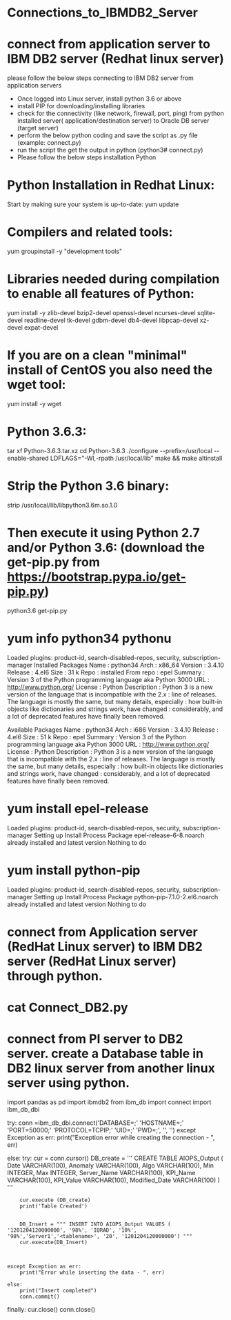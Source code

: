 # Connections_to_IBMDB2_Server

# connect from application server to IBM DB2 server (Redhat linux server)

please follow the below steps connecting to IBM DB2 server from application servers

- Once logged into Linux server, install python 3.6 or above
- install PIP for downloading/installing libraries
- check for the connectivity (like network, firewall, port, ping) from python installed server( application/destination server) to Oracle DB server (target server)
- perform the below python coding and save the script as .py file (example: connect.py)
- run the script the get the output in python (python3# connect.py)
- Please follow the below steps installation Python

# Python Installation in Redhat Linux:
Start by making sure your system is up-to-date:
yum update

# Compilers and related tools:
yum groupinstall -y "development tools"

# Libraries needed during compilation to enable all features of Python:
yum install -y zlib-devel bzip2-devel openssl-devel ncurses-devel sqlite-devel readline-devel tk-devel gdbm-devel db4-devel libpcap-devel xz-devel expat-devel

# If you are on a clean "minimal" install of CentOS you also need the wget tool:
yum install -y wget

# Python 3.6.3:
tar xf Python-3.6.3.tar.xz cd Python-3.6.3 ./configure --prefix=/usr/local --enable-shared LDFLAGS="-Wl,-rpath /usr/local/lib" make && make altinstall

# Strip the Python 3.6 binary:
strip /usr/local/lib/libpython3.6m.so.1.0

# Then execute it using Python 2.7 and/or Python 3.6: (download the get-pip.py from https://bootstrap.pypa.io/get-pip.py)
python3.6 get-pip.py

# yum info python34 pythonu
Loaded plugins: product-id, search-disabled-repos, security, subscription-manager
Installed Packages
Name        : python34
Arch        : x86_64
Version     : 3.4.10
Release     : 4.el6
Size        : 31 k
Repo        : installed
From repo   : epel
Summary     : Version 3 of the Python programming language aka Python 3000
URL         : http://www.python.org/
License     : Python
Description : Python 3 is a new version of the language that is incompatible with the 2.x
            : line of releases. The language is mostly the same, but many details, especially
            : how built-in objects like dictionaries and strings work, have changed
            : considerably, and a lot of deprecated features have finally been removed.

Available Packages
Name        : python34
Arch        : i686
Version     : 3.4.10
Release     : 4.el6
Size        : 51 k
Repo        : epel
Summary     : Version 3 of the Python programming language aka Python 3000
URL         : http://www.python.org/
License     : Python
Description : Python 3 is a new version of the language that is incompatible with the 2.x
            : line of releases. The language is mostly the same, but many details, especially
            : how built-in objects like dictionaries and strings work, have changed
            : considerably, and a lot of deprecated features have finally been removed.

# yum install epel-release
Loaded plugins: product-id, search-disabled-repos, security, subscription-manager Setting up Install Process Package epel-release-6-8.noarch already installed and latest version Nothing to do

# yum install python-pip
Loaded plugins: product-id, search-disabled-repos, security, subscription-manager Setting up Install Process Package python-pip-7.1.0-2.el6.noarch already installed and latest version Nothing to do



# connect from Application server (RedHat Linux server) to IBM DB2 server (RedHat Linux server) through python.

# cat Connect_DB2.py

# connect from PI server to DB2 server.  create a Database table in DB2 linux server from another linux server using python.

import pandas as pd
import ibmdb2
from ibm_db import connect
import ibm_db_dbi

try:
    conn =ibm_db_dbi.connect('DATABASE=<DBName>;'
                     'HOSTNAME=<targetServerName>;'
                     'PORT=50000;'
                     'PROTOCOL=TCPIP;'
                     'UID=<DBInstanceID>;'
                     'PWD=<password>;', '', '')
except Exception as err:
    print("Exception error while creating the connection - ", err)

else:
    try:
        cur = conn.cursor()
        DB_create = ''' CREATE TABLE AIOPS_Output (
            Date VARCHAR(100),
            Anomaly VARCHAR(100),
            Algo VARCHAR(100),
            Min INTEGER,
            Max INTEGER,
            Server_Name VARCHAR(100),
            KPI_Name VARCHAR(100),
            KPI_Value VARCHAR(100),
            Modified_Date VARCHAR(100)
        )
        '''

        cur.execute (DB_create)
        print('Table Created')


        DB_Insert = """ INSERT INTO AIOPS_Output VALUES ( '1201204120000000', '98%', 'IQRAD', '10%', '98%','Server1','<tablename>', '20', '1201204120000000') """
        cur.execute(DB_Insert)



    except Exception as err:
        print("Error while inserting the data - ", err)

    else:
        print("Insert completed")
        conn.commit()


finally:
    cur.close()
    conn.close()



